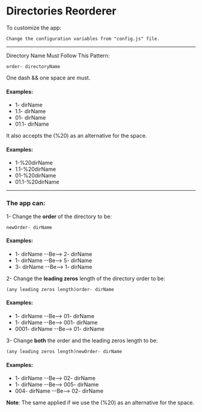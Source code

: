 # Directories Reorderer

To customize the app:

```
Change the configuration variables from "config.js" file.
```

---

Directory Name Must Follow This Pattern:

```
order- directoryName
```

One dash && one space are must.

#### Examples:

- 1- dirName
- 1.1- dirName
- 01- dirName
- 01.1- dirName

It also accepts the (%20) as an alternative for the space.

#### Examples:

- 1-%20dirName
- 1.1-%20dirName
- 01-%20dirName
- 01.1-%20dirName

---

### The app can:

1- Change the **order** of the directory to be:

```
newOrder- dirName
```

#### Examples:

- 1- dirName --Be--> 2- dirName
- 1- dirName --Be--> 5- dirName
- 3- dirName --Be--> 1- dirName

2- Change the **leading zeros** length of the directory order to be:

```
(any leading zeros length)order- dirName
```

#### Examples:

- 1- dirName --Be--> 01- dirName
- 1- dirName --Be--> 001- dirName
- 0001- dirName --Be--> 01- dirName

3- Change **both** the order and the leading zeros length to be:

```
(any leading zeros length)newOrder- dirName
```

#### Examples:

- 1- dirName --Be--> 02- dirName
- 1- dirName --Be--> 005- dirName
- 004- dirName --Be--> 02- dirName

**Note**: The same applied if we use the (%20) as an alternative for the space.
